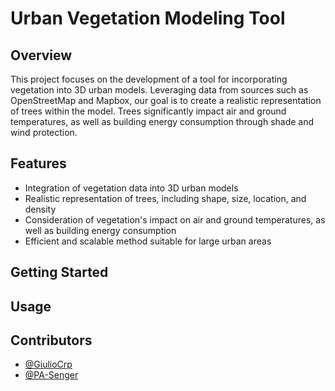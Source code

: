 # Urban Vegetation Modeling Tool

## Overview

This project focuses on the development of a tool for incorporating vegetation into 3D urban models. Leveraging data from sources such as OpenStreetMap and Mapbox, our goal is to create a realistic representation of trees within the model. Trees significantly impact air and ground temperatures, as well as building energy consumption through shade and wind protection.

## Features

- Integration of vegetation data into 3D urban models
- Realistic representation of trees, including shape, size, location, and density
- Consideration of vegetation's impact on air and ground temperatures, as well as building energy consumption
- Efficient and scalable method suitable for large urban areas

## Getting Started

## Usage

## Contributors

- [@GiulioCrp](https://github.com/GiulioCrp)
- [@PA-Senger](https://github.com/PA-Senger)
